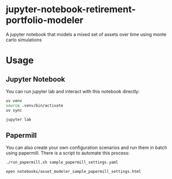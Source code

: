 # jupyter-notebook-retirement-portfolio-modeler

A jupyter notebook that models a mixed set of assets over time using monte carlo simulations

# Usage

## Jupyter Notebook

You can run jupyter lab and interact with this notebook directly:

```sh
uv venv
source .venv/bin/activate
uv sync

jupyter lab
```

## Papermill

You can also create your own configuration scenarios and run them in batch using papermill. There is a script to automate this process:

```sh
./run_papermill.sh sample_papermill_settings.yaml

open notebooks/asset_modeler_sample_papermill_settings.html
```
